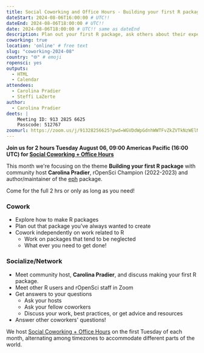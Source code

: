 ```yaml
---
title: Social Coworking and Office Hours - Building your first R package
dateStart: 2024-08-06T16:00:00 # UTC!!
dateEnd: 2024-08-06T18:00:00 # UTC!!
date: 2024-08-06T18:00:00 # UTC!! same as dateEnd
description: Plan out your first R package, ask others about their experiences, or just come to cowork.
coworking: true
location: 'online' # free text
slug: "coworking-2024-08"
country: "🌐" # emoji
ropensci: yes
outputs:
  - HTML
  - Calendar
attendees:
  - Carolina Pradier
  - Steffi LaZerte
author:
  - Carolina Pradier
deets: |
    Meeting ID: 913 2825 6625
    Passcode: 512767
zoomurl: https://zoom.us/j/91328256625?pwd=WGVDdWpGdnhWWTFvZkZVTkNzWElNQT09
---
```


<!--
```{r}
d <- lubridate::ymd_hms('2024-08-06 09:00:00', tz = 'America/Vancouver')
lubridate::with_tz(d, 'UTC')
lubridate::with_tz(d, 'America/Winnipeg')
```
-->

**Join us for 2 hours Tuesday August 06, 09:00 Americas Pacific (16:00 UTC) for 
[Social Coworking + Office Hours](/blog/2023/06/21/coworking/)**

This month we're focusing on the theme **Building your first R package** 
with community host **Carolina Pradier**, rOpenSci Champion (2022-2023) and 
author/maintainer of the [eph](https://docs.ropensci.org/eph) package.

Come for the full 2 hrs or only as long as you need!

### Cowork

- Explore how to make R packages
- Plan out that package you’ve always wanted to create
- Cowork independently on work related to R
    - Work on packages that tend to be neglected
    - What ever you need to get done!

### Socialize/Network

- Meet community host, **Carolina Pradier**, and discuss making your first R package.
- Meet other R users and rOpenSci staff in Zoom
- Get answers to your questions
    - Ask your hosts
    - Ask your fellow coworkers
    - Discuss your work, best practices, or get advice and resources
- Answer other coworkers' questions!

We host 
[Social Coworking + Office Hours](/blog/2023/06/21/coworking/) 
on the first Tuesday of each month, alternating among timezones to 
accommodate different parts of the world.

